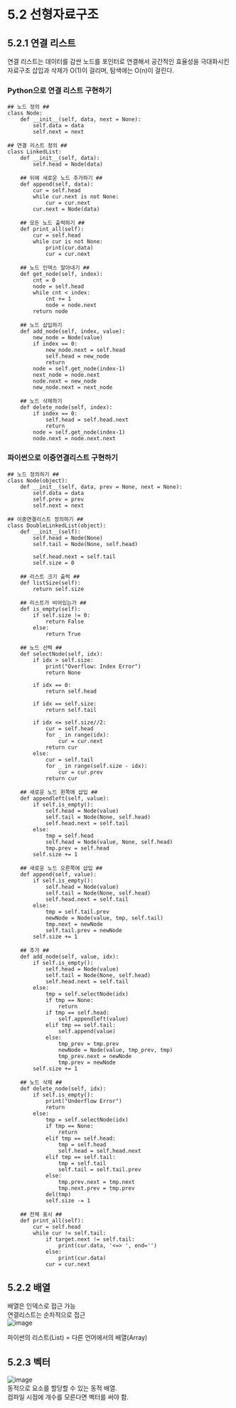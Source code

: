 # 5.2 선형자료구조
## 5.2.1 연결 리스트
연결 리스트는 데이터를 감싼 노드를 포인터로 연결해서 공간적인 효율성을 극대화시킨 자료구조
삽입과 삭제가 O(1)이 걸리며, 탐색에는 O(n)이 걸린다.

### Python으로 연결 리스트 구현하기
 
    ## 노드 정의 ## 
    class Node:
        def __init__(self, data, next = None):
            self.data = data
            self.next = next
        
    ## 연결 리스트 정의 ##
    class LinkedList:
        def __init__(self, data):
            self.head = Node(data)

        ## 뒤에 새로운 노드 추가하기 ##
        def append(self, data): 
            cur = self.head
            while cur.next is not None:
                cur = cur.next
            cur.next = Node(data)

        ## 모든 노드 출력하기 ##
        def print_all(self):
            cur = self.head
            while cur is not None:
                print(cur.data)
                cur = cur.next

        ## 노드 인덱스 알아내기 ##
        def get_node(self, index):
            cnt = 0
            node = self.head
            while cnt < index:
                cnt += 1
                node = node.next
            return node
            
        ## 노드 삽입하기
        def add_node(self, index, value):
            new_node = Node(value)
            if index == 0:
                new_node.next = self.head
                self.head = new_node
                return
            node = self.get_node(index-1)
            next_node = node.next
            node.next = new_node
            new_node.next = next_node
            
        ## 노드 삭제하기
        def delete_node(self, index):
            if index == 0:
                self.head = self.head.next
                return
            node = self.get_node(index-1)
            node.next = node.next.next

### 파이썬으로 이중연결리스트 구현하기
    
    ## 노드 정의하기 ##
    class Node(object):
        def __init__(self, data, prev = None, next = None):
            self.data = data
            self.prev = prev
            self.next = next

    ## 이중연결리스트 정의하기 ##
    class DoubleLinkedList(object):
        def __init__(self):
            self.head = Node(None)
            self.tail = Node(None, self.head)
            
            self.head.next = self.tail
            self.size = 0
        
        ## 리스트 크기 출력 ##
        def listSize(self):
            return self.size

        ## 리스트가 비어있는가 ##
        def is_empty(self):
            if self.size != 0:
                return False
            else:
                return True
                
        ## 노드 선택 ##
        def selectNode(self, idx):
            if idx > self.size:
                print("Overflow: Index Error")
                return None
                
            if idx == 0:
                return self.head
                
            if idx == self.size:
                return self.tail
                
            if idx <= self.size//2:
                cur = self.head
                for _ in range(idx):
                    cur = cur.next
                return cur
            else:
                cur = self.tail
                for _ in range(self.size - idx):
                    cur = cur.prev
                return cur

        ## 새로운 노드 왼쪽에 삽입 ##
        def appendleft(self, value):
            if self.is_empty():
                self.head = Node(value)
                self.tail = Node(None, self.head)
                self.head.next = self.tail
            else:
                tmp = self.head
                self.head = Node(value, None, self.head)
                tmp.prev = self.head
            self.size += 1

        ## 새로운 노드 오른쪽에 삽입 ##
        def append(self, value):
            if self.is_empty():
                self.head = Node(value)
                self.tail = Node(None, self.head)
                self.head.next = self.tail
            else:
                tmp = self.tail.prev
                newNode = Node(value, tmp, self.tail)
                tmp.next = newNode
                self.tail.prev = newNode
            self.size += 1

        ## 추가 ##
        def add_node(self, value, idx):
            if self.is_empty():
                self.head = Node(value)
                self.tail = Node(None, self.head)
                self.head.next = self.tail
            else:
                tmp = self.selectNode(idx)
                if tmp == None:
                    return
                if tmp == self.head:
                    self.appendleft(value)
                elif tmp == self.tail:
                    self.append(value)
                else:
                    tmp_prev = tmp.prev
                    newNode = Node(value, tmp_prev, tmp)
                    tmp_prev.next = newNode
                    tmp.prev = newNode
            self.size += 1

        ## 노드 삭제 ##
        def delete_node(self, idx):
            if self.is_empty():
                print("Underflow Error")
                return
            else:
                tmp = self.selectNode(idx)
                if tmp == None:
                    return
                elif tmp == self.head:
                    tmp = self.head
                    self.head = self.head.next
                elif tmp == self.tail:
                    tmp = self.tail
                    self.tail = self.tail.prev
                else:
                    tmp.prev.next = tmp.next
                    tmp.next.prev = tmp.prev
                del(tmp)
                self.size -= 1

        ## 전체 표시 ##
        def print_all(self):
            cur = self.head
            while cur != self.tail:
                if target.next != self.tail:
                    print(cur.data, '<=> ', end='')
                else:
                    print(cur.data)
                cur = cur.next

## 5.2.2 배열
배열은 인덱스로 접근 가능   
연결리스트는 순차적으로 접근   
![image](https://user-images.githubusercontent.com/59358570/199133366-3c312ef2-2a9a-4830-a5c4-253b52328226.png)    

파이썬의 리스트(List) = 다른 언어에서의 배열(Array) 

## 5.2.3 벡터
![image](https://user-images.githubusercontent.com/59358570/199134068-b98b791a-d8d8-4c18-ae43-8f429d53b039.png)    
동적으로 요소를 할당할 수 있는 동적 배열.    
컴파일 시점에 개수를 모른다면 벡터를 써야 함.    
